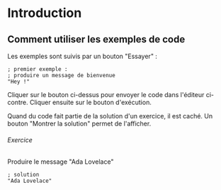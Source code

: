 # Introduction

## Comment utiliser les exemples de code
Les exemples sont suivis par un bouton "Essayer" :

```hey
; premier exemple : 
; produire un message de bienvenue
"Hey !"
```

Cliquer sur le bouton ci-dessus pour envoyer le code dans l'éditeur ci-contre. Cliquer ensuite sur le bouton d'exécution.

Quand du code fait partie de la solution d'un exercice, il est caché. Un bouton "Montrer la solution" permet de l'afficher.

###### Exercice
Produire le message "Ada Lovelace"

```hey
; solution
"Ada Lovelace"
```